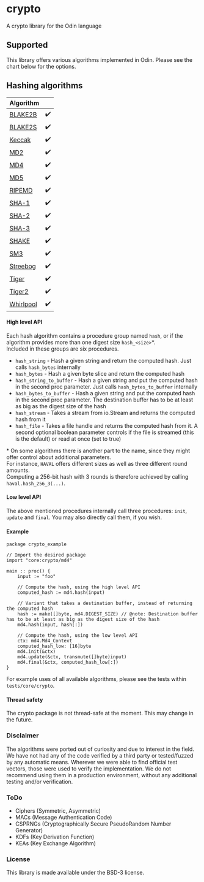 # crypto
A crypto library for the Odin language

## Supported
This library offers various algorithms implemented in Odin.
Please see the chart below for the options.  

## Hashing algorithms
| Algorithm                                                                                                    |                  |
|:-------------------------------------------------------------------------------------------------------------|:-----------------|
| [BLAKE2B](https://datatracker.ietf.org/doc/html/rfc7693)                                                     | &#10004;&#65039; |
| [BLAKE2S](https://datatracker.ietf.org/doc/html/rfc7693)                                                     | &#10004;&#65039; |
| [Keccak](https://nvlpubs.nist.gov/nistpubs/FIPS/NIST.FIPS.202.pdf)                                           | &#10004;&#65039; |
| [MD2](https://datatracker.ietf.org/doc/html/rfc1319)                                                         | &#10004;&#65039; |
| [MD4](https://datatracker.ietf.org/doc/html/rfc1320)                                                         | &#10004;&#65039; |
| [MD5](https://datatracker.ietf.org/doc/html/rfc1321)                                                         | &#10004;&#65039; |
| [RIPEMD](https://homes.esat.kuleuven.be/~bosselae/ripemd160.html)                                            | &#10004;&#65039; |
| [SHA-1](https://datatracker.ietf.org/doc/html/rfc3174)                                                       | &#10004;&#65039; |
| [SHA-2](https://csrc.nist.gov/csrc/media/publications/fips/180/2/archive/2002-08-01/documents/fips180-2.pdf) | &#10004;&#65039; |
| [SHA-3](https://nvlpubs.nist.gov/nistpubs/FIPS/NIST.FIPS.202.pdf)                                            | &#10004;&#65039; |
| [SHAKE](https://nvlpubs.nist.gov/nistpubs/FIPS/NIST.FIPS.202.pdf)                                            | &#10004;&#65039; |
| [SM3](https://datatracker.ietf.org/doc/html/draft-sca-cfrg-sm3-02)                                           | &#10004;&#65039; |
| [Streebog](https://datatracker.ietf.org/doc/html/rfc6986)                                                    | &#10004;&#65039; |
| [Tiger](https://www.cs.technion.ac.il/~biham/Reports/Tiger/)                                                 | &#10004;&#65039; |
| [Tiger2](https://www.cs.technion.ac.il/~biham/Reports/Tiger/)                                                | &#10004;&#65039; |
| [Whirlpool](https://web.archive.org/web/20171129084214/http://www.larc.usp.br/~pbarreto/WhirlpoolPage.html)  | &#10004;&#65039; |

#### High level API
Each hash algorithm contains a procedure group named `hash`, or if the algorithm provides more than one digest size `hash_<size>`\*.  
Included in these groups are six procedures.
* `hash_string` - Hash a given string and return the computed hash. Just calls `hash_bytes` internally
* `hash_bytes` - Hash a given byte slice and return the computed hash
* `hash_string_to_buffer` - Hash a given string and put the computed hash in the second proc parameter. Just calls `hash_bytes_to_buffer` internally
* `hash_bytes_to_buffer` - Hash a given string and put the computed hash in the second proc parameter. The destination buffer has to be at least as big as the digest size of the hash
* `hash_stream` - Takes a stream from io.Stream and returns the computed hash from it
* `hash_file` - Takes a file handle and returns the computed hash from it. A second optional boolean parameter controls if the file is streamed (this is the default) or read at once (set to true)

\* On some algorithms there is another part to the name, since they might offer control about additional parameters.  
For instance, `HAVAL` offers different sizes as well as three different round amounts.  
Computing a 256-bit hash with 3 rounds is therefore achieved by calling `haval.hash_256_3(...)`.

#### Low level API
The above mentioned procedures internally call three procedures: `init`, `update` and `final`.
You may also directly call them, if you wish.

#### Example
```odin
package crypto_example

// Import the desired package
import "core:crypto/md4"

main :: proc() {
    input := "foo"

    // Compute the hash, using the high level API
    computed_hash := md4.hash(input)

    // Variant that takes a destination buffer, instead of returning the computed hash
    hash := make([]byte, md4.DIGEST_SIZE) // @note: Destination buffer has to be at least as big as the digest size of the hash
    md4.hash(input, hash[:])

    // Compute the hash, using the low level API
    ctx: md4.Md4_Context
    computed_hash_low: [16]byte
    md4.init(&ctx)
    md4.update(&ctx, transmute([]byte)input)
    md4.final(&ctx, computed_hash_low[:])
}
```
For example uses of all available algorithms, please see the tests within `tests/core/crypto`.

#### Thread safety
The crypto package is not thread-safe at the moment. This may change in the future.

### Disclaimer
The algorithms were ported out of curiosity and due to interest in the field.
We have not had any of the code verified by a third party or tested/fuzzed by any automatic means.
Wherever we were able to find official test vectors, those were used to verify the implementation.
We do not recommend using them in a production environment, without any additional testing and/or verification.

### ToDo
* Ciphers (Symmetric, Asymmetric)
* MACs (Message Authentication Code)
* CSPRNGs (Cryptographically Secure PseudoRandom Number Generator)
* KDFs (Key Derivation Function)
* KEAs (Key Exchange Algorithm)

### License
This library is made available under the BSD-3 license.